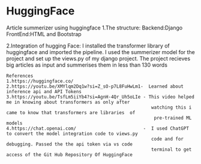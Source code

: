 # HuggingFace
 Article summerizer using huggingface
1.The structure:
    Backend:Django
    FrontEnd:HTML and Bootstrap
    
2.Integration of hugging Face:
    I installed the transformer library of huggingface and imported the pipeline. I used the summerizer model for the project
    and set up the views.py of my django project. The project recieves big articles as input and summerises them in less than 
    130 words


    References
    1.https://huggingface.co/                         
    2.https://youtu.be/XMYlqm2Dq1w?si=Z_sO-p7L8FuHwLm1-  Learned about inference api and API Tokens
    3.https://youtu.be/TsfLm5iiYb4?si=AgnH-4Qr_Uh5oLIe - This video helped me in knowing about transformers as only after 
                                                          watching this i came to know that transformers are libraries  of 
                                                           pre-trained ML models
    4.https://chat.openai.com/                         -  I used ChatGPT to convert the model integration code to views.py 
                                                          code and for debugging. Passed the the api token via vs code 
                                                          terminal to get access of the Git Hub Repository Of HuggingFace                                                        
